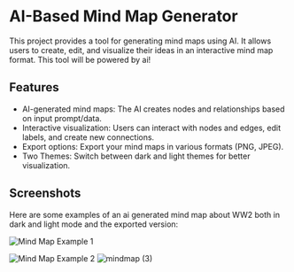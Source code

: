 # AI-Based Mind Map Generator

This project provides a tool for generating mind maps using AI. It allows users to create, edit, and visualize their ideas in an interactive mind map format. This tool will be powered by ai!

## Features

- AI-generated mind maps: The AI creates nodes and relationships based on input prompt/data.
- Interactive visualization: Users can interact with nodes and edges, edit labels, and create new connections.
- Export options: Export your mind maps in various formats (PNG, JPEG).
- Two Themes: Switch between dark and light themes for better visualization.

## Screenshots

Here are some examples of an ai generated mind map about WW2 both in dark and light mode and the exported version:

![Mind Map Example 1](https://github.com/user-attachments/assets/6c43118b-bd57-498f-bc68-5df67e98b2fa)

![Mind Map Example 2](https://github.com/user-attachments/assets/09545786-a021-410c-8f10-14e0c843d858)
![mindmap (3)](https://github.com/user-attachments/assets/43b486e6-f27c-4474-b8fd-e543412bbf7f)
